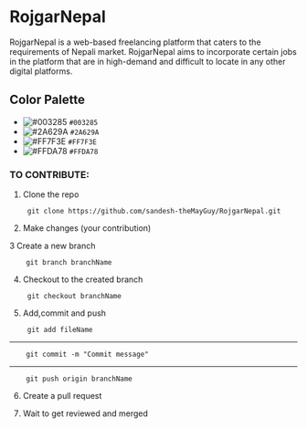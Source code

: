# RojgarNepal

RojgarNepal is a web-based freelancing platform that caters to the requirements of Nepali market. RojgarNepal aims to incorporate certain jobs in the platform that are in high-demand and difficult to locate in any other digital platforms.

## Color Palette

- ![#003285](https://via.placeholder.com/15/003285/000000?text=+) `#003285`
- ![#2A629A](https://via.placeholder.com/15/2A629A/000000?text=+) `#2A629A`
- ![#FF7F3E](https://via.placeholder.com/15/FF7F3E/000000?text=+) `#FF7F3E`
- ![#FFDA78](https://via.placeholder.com/15/FFDA78/000000?text=+) `#FFDA78`

### TO CONTRIBUTE:

1. Clone the repo

        git clone https://github.com/sandesh-theMayGuy/RojgarNepal.git

2. Make changes (your contribution)

3 Create a new branch

        git branch branchName

4. Checkout to the created branch

        git checkout branchName 
    
5. Add,commit and push 

        git add fileName
----------------------------------------------------------------------------------------------------------------------------------------------------------
        git commit -m "Commit message"
----------------------------------------------------------------------------------------------------------------------------------------------------------
        git push origin branchName 

6. Create a pull request 

7. Wait to get reviewed and merged









